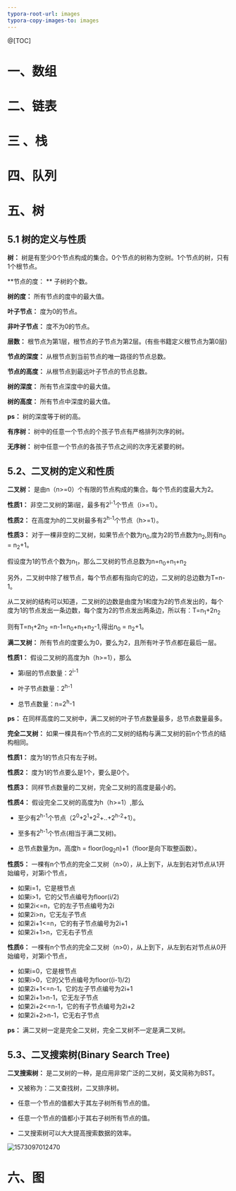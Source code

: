 ```yaml
---
typora-root-url: images
typora-copy-images-to: images
---
```


@[TOC]

# 一、数组

# 二、链表

# 三 、栈

# 四、队列  

# 五、树

## 5.1 树的定义与性质

**树：** 树是有至少0个节点构成的集合。0个节点的树称为空树。1个节点的树，只有1个根节点。

**节点的度： ** 子树的个数。

**树的度：** 所有节点的度中的最大值。

**叶子节点：** 度为0的节点。

**非叶子节点：** 度不为0的节点。

**层数：** 根节点为第1层，根节点的子节点为第2层。(有些书籍定义根节点为第0层)

**节点的深度：** 从根节点到当前节点的唯一路径的节点总数。

**节点的高度：** 从根节点到最远叶子节点的节点总数。

**树的深度：** 所有节点深度中的最大值。

**树的高度：** 所有节点中深度的最大值。

**ps：** 树的深度等于树的高。

**有序树：** 树中的任意一个节点的个孩子节点有严格排列次序的树。

**无序树：** 树中任意一个节点的各孩子节点之间的次序无紧要的树。

## 5.2、二叉树的定义和性质

**二叉树：** 是由n（n>=0）个有限的节点构成的集合。每个节点的度最大为2。

**性质1：** 非空二叉树的第i层，最多有2<sup>i-1</sup>个节点（i>=1）。

**性质2：** 在高度为h的二叉树最多有2<sup>h-1</sup>个节点（h>=1）。

**性质3：** 对于一棵非空的二叉树，如果节点个数为n<sub>0</sub>,度为2的节点数为n<sub>2</sub>,则有n<sub>0</sub> = n<sub>2</sub>+1。

假设度为1的节点个数为n<sub>1</sub>，那么二叉树的节点总数为n=n<sub>0</sub>+n<sub>1</sub>+n<sub>2</sub>

另外，二叉树中除了根节点，每个节点都有指向它的边，二叉树的总边数为T=n-1。

从二叉树的结构可以知道，二叉树的边数是由度为1和度为2的节点发出的，每个度为1的节点发出一条边数，每个度为2的节点发出两条边，所以有：T=n<sub>1</sub>+2n<sub>2</sub>

则有T=n<sub>1</sub>+2n<sub>2</sub> =n-1=n<sub>0</sub>+n<sub>1</sub>+n<sub>2</sub>-1,得出n<sub>0</sub> = n<sub>2</sub>+1。

**满二叉树：** 所有节点的度要么为0，要么为2，且所有叶子节点都在最后一层。

**性质1：** 假设二叉树的高度为h（h>=1），那么

* 第i层的节点数量：2<sup>i-1</sup>

* 叶子节点数量：2<sup>h-1</sup>	

* 总节点数量：n=2<sup>h</sup>-1

**ps：** 在同样高度的二叉树中，满二叉树的叶子节点数量最多，总节点数量最多。

**完全二叉树：** 如果一棵具有n个节点的二叉树的结构与满二叉树的前n个节点的结构相同。

**性质1：** 度为1的节点只有左子树。

**性质2：** 度为1的节点要么是1个，要么是0个。

**性质3：** 同样节点数量的二叉树，完全二叉树的高度是最小的。

**性质4：** 假设完全二叉树的高度为h（h>=1）,那么

* 至少有2<sup>h-1</sup>个节点（2<sup>0</sup>+2<sup>1</sup>+2<sup>2</sup>+..+2<sup>h-2</sup>+1）。

* 至多有2<sup>h-1</sup>个节点(相当于满二叉树)。

* 总节点数量为n，高度h = floor(log<sub>2</sub>n)+1（floor是向下取整函数）。

**性质5：** 一棵有n个节点的完全二叉树（n>0），从上到下，从左到右对节点从1开始编号，对第i个节点，

* 如果i=1，它是根节点
* 如果i>1，它的父节点编号为floor(i/2)
* 如果2i<=n，它的左子节点编号为2i
* 如果2i>n，它无左子节点
* 如果2i+1<=n，它的有子节点编号为2i+1
* 如果2i+1>n，它无右子节点

**性质6：** 一棵有n个节点的完全二叉树（n>0），从上到下，从左到右对节点从0开始编号，对第i个节点，

* 如果i=0，它是根节点
* 如果i>0，它的父节点编号为floor((i-1)/2)
* 如果2i+1<=n-1，它的左子节点编号为2i+1
* 如果2i+1>n-1，它无左子节点
* 如果2i+2<=n-1，它的有子节点编号为2i+2
* 如果2i+2>n-1，它无右子节点

**ps：** 满二叉树一定是完全二叉树，完全二叉树不一定是满二叉树。

## 5.3、二叉搜索树(Binary Search Tree)

**二叉搜索树：** 是二叉树的一种，是应用非常广泛的二叉树，英文简称为BST。

* 又被称为：二叉查找树，二叉排序树。

* 任意一个节点的值都大于其左子树所有节点的值。
* 任意一个节点的值都小于其右子树所有节点的值。
* 二叉搜索树可以大大提高搜索数据的效率。

![1573097012470](/1573097012470.png)

# 六、图











